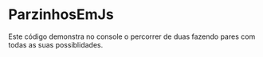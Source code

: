 # ParzinhosEmJs

Este código demonstra no console o percorrer de duas fazendo pares com todas as suas possiblidades.
